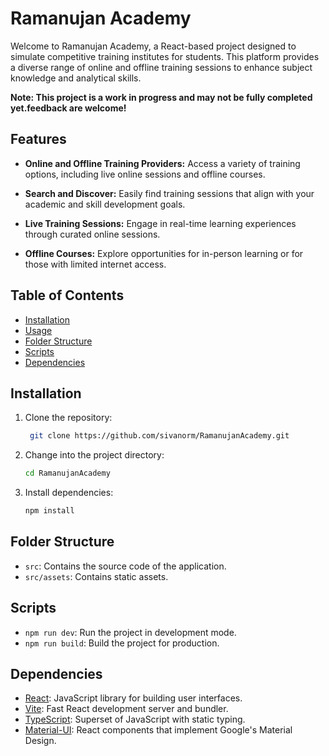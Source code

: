# Ramanujan Academy

Welcome to Ramanujan Academy, a React-based project designed to simulate competitive training institutes for students. This platform provides a diverse range of online and offline training sessions to enhance subject knowledge and analytical skills.

**Note: This project is a work in progress and may not be fully completed yet.feedback are welcome!**

## Features

- **Online and Offline Training Providers:** Access a variety of training options, including live online sessions and offline courses.

- **Search and Discover:** Easily find training sessions that align with your academic and skill development goals.

- **Live Training Sessions:** Engage in real-time learning experiences through curated online sessions.

- **Offline Courses:** Explore opportunities for in-person learning or for those with limited internet access.

## Table of Contents

- [Installation](#installation)
- [Usage](#usage)
- [Folder Structure](#folder-structure)
- [Scripts](#scripts)
- [Dependencies](#dependencies)

## Installation

1. Clone the repository:

   ```bash
    git clone https://github.com/sivanorm/RamanujanAcademy.git
   ```

2. Change into the project directory:

   ```bash
   cd RamanujanAcademy
   ```

3. Install dependencies:

   ```bash
   npm install
   ```

## Folder Structure

- `src`: Contains the source code of the application.
- `src/assets`: Contains static assets.

## Scripts

- `npm run dev`: Run the project in development mode.
- `npm run build`: Build the project for production.

## Dependencies

- [React](https://reactjs.org/): JavaScript library for building user interfaces.
- [Vite](https://vitejs.dev/): Fast React development server and bundler.
- [TypeScript](https://www.typescriptlang.org/): Superset of JavaScript with static typing.
- [Material-UI](https://material-ui.com/): React components that implement Google's Material Design.
